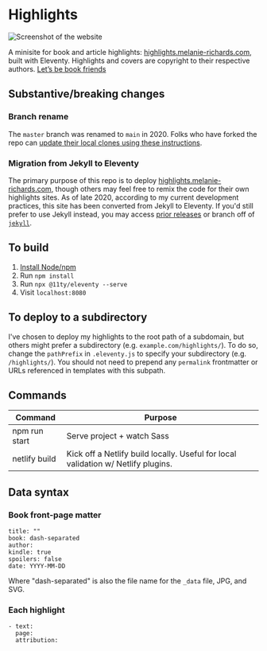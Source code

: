 # Highlights

![Screenshot of the website](assets/images/screenshot.png?raw=true)

A minisite for book and article highlights: [highlights.melanie-richards.com](http://highlights.melanie-richards.com), built with Eleventy. Highlights and covers are copyright to their respective authors. [Let’s be book friends](https://www.goodreads.com/melanierichards)

## Substantive/breaking changes

### Branch rename

The `master` branch was renamed to `main` in 2020. Folks who have forked the repo can [update their local clones using these instructions](https://www.hanselman.com/blog/EasilyRenameYourGitDefaultBranchFromMasterToMain.aspx).

### Migration from Jekyll to Eleventy

The primary purpose of this repo is to deploy [highlights.melanie-richards.com](http://highlights.melanie-richards.com), though others may feel free to remix the code for their own highlights sites. As of late 2020, according to my current development practices, this site has been converted from Jekyll to Eleventy. If you'd still prefer to use Jekyll instead, you may access [prior releases](https://github.com/melanierichards/highlights/releases) or branch off of [`jekyll`](https://github.com/melanierichards/highlights/tree/jekyll).

## To build

1. [Install Node/npm](https://nodejs.org/)
2. Run `npm install`
3. Run `npx @11ty/eleventy --serve`
4. Visit `localhost:8080`

## To deploy to a subdirectory

I've chosen to deploy my highlights to the root path of a subdomain, but others might prefer a subdirectory (e.g. `example.com/highlights/`). To do so, change the `pathPrefix` in `.eleventy.js` to specify your subdirectory (e.g. `/highlights/`). You should not need to prepend any `permalink` frontmatter or URLs referenced in templates with this subpath.

## Commands

| Command                    | Purpose                      |
| -------------------------- | ---------------------------- |
| npm run start              | Serve project + watch Sass   |
| netlify build              | Kick off a Netlify build locally. Useful for local validation w/ Netlify plugins. |

## Data syntax

### Book front-page matter

```
title: ""
book: dash-separated
author:
kindle: true
spoilers: false
date: YYYY-MM-DD
```

Where "dash-separated" is also the file name for the `_data` file, JPG, and SVG.

### Each highlight

```
- text: 
  page: 
  attribution: 
```
